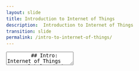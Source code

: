 ```yaml
---
layout: slide
title: Introduction to Internet of Things
description:  Introduction to Internet of Things
transition: slide
permalink: /intro-to-internet-of-things/
---
```

<section data-markdown>
    <textarea data-template>
        ## Intro: Internet of Things
##### Global Code | 2024
![Course logo alt text](../assets/img/iot-1024x706.png)

---
## Internet of Things
"The Internet is the global system of interconnected computer networks that use the Internet protocol suite (TCP/IP) to link devices worldwide."
> Wikipedia

Note:

I hate wikipedia definitions but I guess you've got to start somewhere. 

Remember that one of our application questions was "What difference does technology make to the lives of your family or the people around you?". Really nice opportunity to rekindle that discussion and learn how people use the internet here, before kicking off the class about hardware and physical compute.

It's likely that by this time you've done the GPIO work, so our students should hopefully start to see how all this ties together!

---
## Internet of Things
"The Internet of Things, or IoT, refers to the network of physical objects ('things') that are embedded with sensors, software, and other technologies. The purpose is to connect and exchange data with other devices and systems over the internet."
> Wikipedia

Note: 
Imagine if everyday objects in your house could send you messages through the internet. For example, if someone breaks into your house, sensors on the doors and windows could instantly alert your smartphone.

![iot-image](../assets/img/iot-image.png)

---
## Internet of Things
How it works?
* Devices:  These are the 'things' in IoT, like sensors, smartwatches, or refrigerators, equipped with technology to collect data.
  
* Connectivity: These devices need a way to send the data they collect to the cloud or directly to other devices. This can happen via Wi-Fi, Bluetooth, cellular networks, or other means.
  
---
## Internet of Things
How it works?
* Data Processing: Once the data reaches its destination, it needs to be processed. This can happen on a computer, a cloud server, or even on the devices themselves.
  
* User Interface: Finally, the processed data is made useful to the users through interfaces like smartphone apps, web pages, or even voice responses. This is where you can check data, control IoT devices, or receive alerts.
  
---
## Internet of Things
![working-of-iot-image.png](../assets/img/working-of-iot-image.png)

A simple diagram illustrating how IoT works.

<!-- > [Reference]"(https://techvidvan.com/tutorials/how-iot-works/) -->

---
## Internet of Things
![FitBit](../assets/img/fitbit.png)

Fitbit - a wearable IoT device

Note:
The FitBit is a "wearable" device which senses and records your heartrate and stepcount. When you get home it uploads this information to the internet where you can access it and share it with your friends. FitBit allows you to set goals and alerts you when you've met them by buzzing on your arm. There's a website and an app for your phone.

---
## Internet of Things
![smart-light](../assets/img/smart-light.png)

Hue - smart lights with an app

Note:
An intelligent light that's controllable through an app, or through Siri on your iPhone. You can set different moods for different times of the day - for example have the lights dimmed in the evening - or have pre-set choices for when you have a party or event.

---
## IFTTT(If This Then That.)
IFTTT is a service that lets you make simple rules, called applets, which tell your devices what to do when something happens.

Applets are small programs created within IFTTT that automate actions between your internet-connected devices. 

Example: If I arrive home, then turn on the lights.

IFTTT connects your IoT devices in useful ways without needing any complex programming. 

Note:
We'll browse to www.ifttt.com - to see how we can quickly and easily "tie up" internet events. Look here for some example recipes: https://ifttt.com/discover

Here you can also talk about some potential drawbacks for IoT. In my experience the class is more attuned to job losses through automation than they are to security concerns.
https://blog.cloudflare.com/iot-security-anti-patterns/

## IFTTT(If This Then That.)
![IFTTT-example](../assets/img/IFTTT-example.png)

Example of applet created on the IFTTT website. 

---
## IFTTT(If This Then That.)
Benefits And Challenges of IoT?

Note:
Interaction with class, what are some of the benefits and challenges of IoT?
-Benefits
Convenience, efficiency, energy savings
Discussion on real-life impacts of IoT
-challenges
Privacy concerns
Security risks
Technical issues like connectivity

    </textarea>
 </section>
